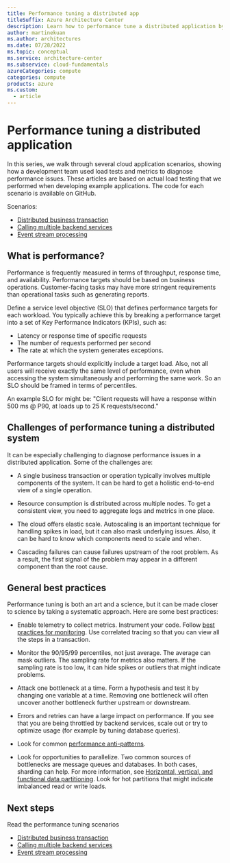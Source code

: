 ```yaml
---
title: Performance tuning a distributed app
titleSuffix: Azure Architecture Center
description: Learn how to performance tune a distributed application by walking through several scenarios that use load tests and metrics to diagnose performance issues.
author: martinekuan
ms.author: architectures
ms.date: 07/28/2022
ms.topic: conceptual
ms.service: architecture-center
ms.subservice: cloud-fundamentals
azureCategories: compute
categories: compute
products: azure
ms.custom:
  - article
---
```


# Performance tuning a distributed application

In this series, we walk through several cloud application scenarios, showing how a development team used load tests and metrics to diagnose performance issues. These articles are based on actual load testing that we performed when developing example applications. The code for each scenario is available on GitHub.

Scenarios:

- [Distributed business transaction](./distributed-transaction.yml)
- [Calling multiple backend services](./backend-services.yml)
- [Event stream processing](./event-streaming.yml)

## What is performance?

Performance is frequently measured in terms of throughput, response time, and availability. Performance targets should be based on business operations. Customer-facing tasks may have more stringent requirements than operational tasks such as generating reports.

Define a service level objective (SLO) that defines performance targets for each workload. You typically achieve this by breaking a performance target into a set of Key Performance Indicators (KPIs), such as:

- Latency or response time of specific requests
- The number of requests performed per second
- The rate at which the system generates exceptions.

Performance targets should explicitly include a target load. Also, not all users will receive exactly the same level of performance, even when accessing the system simultaneously and performing the same work. So an SLO should be framed in terms of percentiles.

An example SLO for might be: "Client requests will have a response within 500 ms @ P90, at loads up to 25 K requests/second."

## Challenges of performance tuning a distributed system

It can be especially challenging to diagnose performance issues in a distributed application. Some of the challenges are:

- A single business transaction or operation typically involves multiple components of the system. It can be hard to get a holistic end-to-end view of a single operation.

- Resource consumption is distributed across multiple nodes. To get a consistent view, you need to aggregate logs and metrics in one place.

- The cloud offers elastic scale. Autoscaling is an important technique for handling spikes in load, but it can also mask underlying issues. Also, it can be hard to know which components need to scale and when.

- Cascading failures can cause failures upstream of the root problem. As a result, the first signal of the problem may appear in a different component than the root cause.

## General best practices

Performance tuning is both an art and a science, but it can be made closer to science by taking a systematic approach. Here are some best practices:

- Enable telemetry to collect metrics. Instrument your code. Follow [best practices for monitoring](../best-practices/monitoring.yml). Use correlated tracing so that you can view all the steps in a transaction.

- Monitor the 90/95/99 percentiles, not just average. The average can mask outliers. The sampling rate for metrics also matters. If the sampling rate is too low, it can hide spikes or outliers that might indicate problems.

- Attack one bottleneck at a time. Form a hypothesis and test it by changing one variable at a time. Removing one bottleneck will often uncover another bottleneck further upstream or downstream.

- Errors and retries can have a large impact on performance. If you see that you are being throttled by backend services, scale out or try to optimize usage (for example by tuning database queries).

- Look for common [performance anti-patterns](../antipatterns/index.md).

- Look for opportunities to parallelize. Two common sources of bottlenecks are message queues and databases. In both cases, sharding can help. For more information, see [Horizontal, vertical, and functional data partitioning](../best-practices/data-partitioning.yml). Look for hot partitions that might indicate imbalanced read or write loads.

## Next steps

Read the performance tuning scenarios

- [Distributed business transaction](./distributed-transaction.yml)
- [Calling multiple backend services](./backend-services.yml)
- [Event stream processing](./event-streaming.yml)
